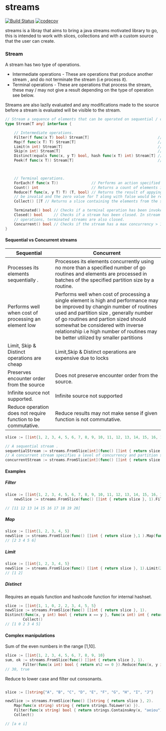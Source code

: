 # streams
[![Build Status](https://app.travis-ci.com/phantom820/streams.svg?branch=master)](https://app.travis-ci.com/phantom820/streams)
[![codecov](https://codecov.io/gh/phantom820/streams/branch/master/graph/badge.svg?token=I19NMI3C7U)](https://codecov.io/gh/phantom820/streams)

streams is a libray that aims to bring a java streams motivated library to go, this is intended to work with slices, collections and with a custom source that the user can create. 

### Stream
A stream has two type of operations.
 - Intermediate operations - These are operations that produce another stream , and do not terminate the stream (i.e process it).
 - Terminal operations - These are operations that process the stream, these may / may not give a result depending on the type of operation see below.

Streams are also lazily evaluated and any modifications made to the source before a stream is evaluated will be visible to the stream.


```go
// Stream a sequence of elements that can be operated on sequential / concurrently.
type Stream[T any] interface {

	// Intermediate operations.
	Filter(f func(x T) bool) Stream[T]                               // Returns a stream consisting of the elements of this stream that satisfy the given predicate.
	Map(f func(x T) T) Stream[T]                                     // Returns a stream consisting of the results of applying the given transformation to the elements of the stream.
	Limit(n int) Stream[T]                                           // Returns a stream consisting of the elements of the stream but only limited to processing n elements.
	Skip(n int) Stream[T]                                            // Returns a stream that skips the first n elements it encounters in processing.
	Distinct(equals func(x, y T) bool, hash func(x T) int) Stream[T] // Returns a stream consisting of distinct elements. Elements are distinguished using equality and hash code.
	Peek(f func(x T)) Stream[T]                                      // Returns a stream consisting of the elements of the given stream but additionaly the given function is invoked for each element.

	

	// Terminal operations.
	ForEach(f func(x T))               // Performs an action specified by the function f for each element of this stream.
	Count() int                        // Returns a count of elements in the stream.
	Reduce(f func(x, y T) T) (T, bool) // Returns the result of appying a reduction on the elements of the stream. If the stream has no elements then the result would
	// be invalid and the zero value for T along with false would be returned.
	Collect() []T // Returns a slice containing the elements from the stream.

	Terminated() bool // Checks if a terminal operation has been invoked on the stream.
	Closed() bool     // Checks if a stream has been closed. In stream is closed either when a new stream is created from it using intermediate
	// operations, terminated streams are also closed.
	Concurrent() bool // Checks if the stream has a max concurrency > 1 or not.
}
```

#### Sequential vs Concurrent streams
| Sequential      | Concurrent |
| ----------- | ----------- |
| Processes its elements sequentially .    | Processes its elements concurrently using no more than a specified number of go routines and elements are processed in batches of the specified partition size by a routine.     |
| Performs well when cost of processing an element low | Performs well when cost of processing a single element is high and performance may be improved by changin number of routines used and partition size , generally number of go routines and partion sized should somewhat be considered with inverse relationship i.e high number of routines may be better utilized by smaller partitions|
| Limit, Skip & Distinct operations are cheap | Limit,Skip & Distinct operations are expensive due to locks |
| Preserves encounter order from the source  | Does not preserve encounter order from the source.      |
| Infinite source not supported. | Infinite source not supported |
| Reduce operation does not require function to be commutative. | Reduce results may not make sense if given function is not commutative.|
 
  
```go
slice := []int{1, 2, 3, 4, 5, 6, 7, 8, 9, 10, 11, 12, 13, 14, 15, 16, 17, 18, 19, 20}

// A sequential stream .
sequentialStream := streams.FromSlice[int](func() []int { return slice }, 1)
// A concurrent stream specifies a level of concurrency and partition size. (concurrency level 2)
concurrentStream := streams.FromSlice[int](func() []int { return slice }, 2)

```

#### Examples
##### Filter
```go
slice := []int{1, 2, 3, 4, 5, 6, 7, 8, 9, 10, 11, 12, 13, 14, 15, 16, 17, 18, 19, 20}
	newSlice := streams.FromSlice(func() []int { return slice }, 1).Filter(func(x int) bool { return x > 10 }).Collect()

// [11 12 13 14 15 16 17 18 19 20]
```
##### Map
```go
slice := []int{1, 2, 3, 4, 5}
newSlice := streams.FromSlice(func() []int { return slice },1 ).Map(func(x int) interface{} { return x + 1 }).Collect()
// [2 3 4 5 6]
```
##### Limit
```go
slice := []int{1, 2, 3, 4, 5}
newSlice := streams.FromSlice(func() []int { return slice }, 1).Limit(2).Collect()
// [1 2]
```
##### Distinct
Requires an equals function and hashcode function for internal hashset.
```go
slice := []int{1, 1, 0, 2, 2, 3, 4, 5, 5}
newSlice := streams.FromSlice(func() []int { return slice }, 1).
Distinct(func(x, y int) bool { return x == y }, func(x int) int { return x }).
		Collect()
// [1 0 2 3 4 5]
```

#### Complex manipulations

Sum of the even numbers in the range [1,10].
```go
slice := []int{1, 2, 3, 4, 5, 6, 7, 8, 9, 10}
sum, ok := streams.FromSlice(func() []int { return slice }, 1).
		Filter(func(x int) bool { return x%2 == 0 }).Reduce(func(x, y int) int { return x + y })
// 30, true
```
Reduce to lower case and filter out consonants.
```go

slice := []string{"A", "B", "C", "D", "E", "F", "G", "H", "I", "J"}

newSlice := streams.FromSlice(func() []string { return slice }, 2).
	Map(func(x string) string { return strings.ToLower(x) }).
	Filter(func(x string) bool { return strings.ContainsAny(x, "aeiou") }).
	Collect()

// [a e i]
```





